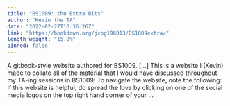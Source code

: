 ```yaml
---
title: "BS1009: the Extra Bits"
author: "Kevin the TA"
date: "2022-02-27T10:36:26Z"
link: "https://bookdown.org/jcog196013/BS1009extra/"
length_weight: "15.8%"
pinned: false
---
```


A gitbook-style website authored for BS1009. [...] This is a website I (Kevin) made to collate all of the material that I would have discussed throughout my TA-ing sessions in BS1009! To navigate the website, note the following: If this website is helpful, do spread the love by clicking on one of the social media logos on the top right hand corner of your ...
